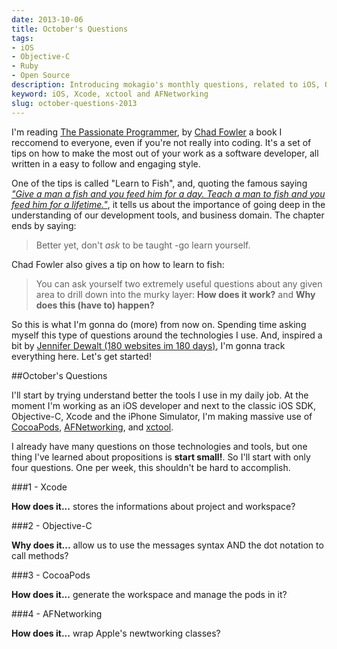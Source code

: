 ```yaml
---
date: 2013-10-06
title: October's Questions
tags:
- iOS
- Objective-C
- Ruby
- Open Source
description: Introducing mokagio's monthly questions, related to iOS, Objective-C, Xcode, xctool, AFNetworking, CocoaPods.
keyword: iOS, Xcode, xctool and AFNetworking
slug: october-questions-2013
---
```


I'm reading [The Passionate Programmer](http://pragprog.com/book/cfcar2/the-passionate-programmer), by [Chad Fowler](https://twitter.com/chadfowler) a book I reccomend to everyone, even if you're not really into coding. It's a set of tips on how to make the most out of your work as a software developer, all written in a easy to follow and engaging style.

One of the tips is called "Learn to Fish", and, quoting the famous saying [_"Give a man a fish and you feed him for a day. Teach a man to fish and you feed him for a lifetime."_](http://en.wiktionary.org/wiki/give_a_man_a_fish_and_you_feed_him_for_a_day._Teach_a_man_to_fish_and_you_feed_him_for_a_lifetime), it tells us about the importance of going deep in the understanding of our development tools, and business domain. The chapter ends by saying:

> Better yet, don't _ask_ to be taught -go learn yourself.

Chad Fowler also gives a tip on how to learn to fish:

> You can ask yourself two extremely useful questions about any given area to drill down into the murky layer: **How does it work?** and **Why does this (have to) happen?**

So this is what I'm gonna do (more) from now on. Spending time asking myself this type of questions around the technologies I use. And, inspired a bit by [Jennifer Dewalt (180 websites im 180 days)](http://jenniferdewalt.com/), I'm gonna track everything here. Let's get started!

##October's Questions

I'll start by trying understand better the tools I use in my daily job. At the moment I'm working as an iOS developer and next to the classic iOS SDK, Objective-C, Xcode and the iPhone Simulator, I'm making massive use of [CocoaPods](http://cocoapods.org/), [AFNetworking](https://github.com/AFNetworking/AFNetworking), and [xctool](https://github.com/facebook/xctool).

I already have many questions on those technologies and tools, but one thing I've learned about propositions is **start small!**. So I'll start with only four questions. One per week, this shouldn't be hard to accomplish.

###1 - Xcode

**How does it...** stores the informations about project and workspace?

###2 - Objective-C

**Why does it...** allow us to use the messages syntax AND the dot notation to call methods?

###3 - CocoaPods

**How does it...** generate the workspace and manage the pods in it?

###4 - AFNetworking

**How does it...** wrap Apple's newtworking classes?
